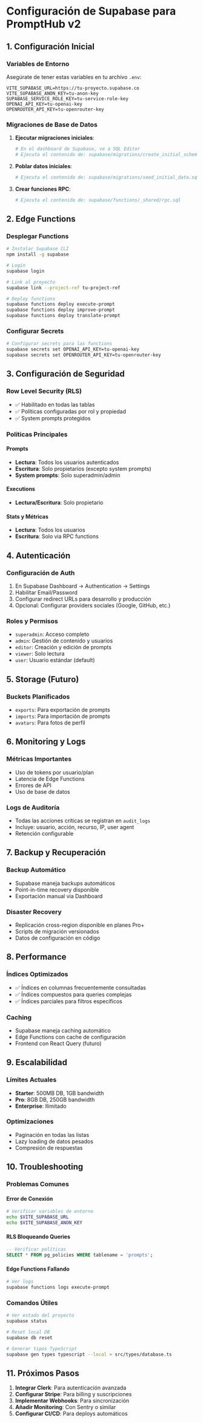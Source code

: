 # Configuración de Supabase para PromptHub v2

## 1. Configuración Inicial

### Variables de Entorno
Asegúrate de tener estas variables en tu archivo `.env`:

```env
VITE_SUPABASE_URL=https://tu-proyecto.supabase.co
VITE_SUPABASE_ANON_KEY=tu-anon-key
SUPABASE_SERVICE_ROLE_KEY=tu-service-role-key
OPENAI_API_KEY=tu-openai-key
OPENROUTER_API_KEY=tu-openrouter-key
```

### Migraciones de Base de Datos

1. **Ejecutar migraciones iniciales**:
   ```bash
   # En el dashboard de Supabase, ve a SQL Editor
   # Ejecuta el contenido de: supabase/migrations/create_initial_schema.sql
   ```

2. **Poblar datos iniciales**:
   ```bash
   # Ejecuta el contenido de: supabase/migrations/seed_initial_data.sql
   ```

3. **Crear funciones RPC**:
   ```bash
   # Ejecuta el contenido de: supabase/functions/_shared/rpc.sql
   ```

## 2. Edge Functions

### Desplegar Functions
```bash
# Instalar Supabase CLI
npm install -g supabase

# Login
supabase login

# Link al proyecto
supabase link --project-ref tu-project-ref

# Deploy functions
supabase functions deploy execute-prompt
supabase functions deploy improve-prompt
supabase functions deploy translate-prompt
```

### Configurar Secrets
```bash
# Configurar secrets para las functions
supabase secrets set OPENAI_API_KEY=tu-openai-key
supabase secrets set OPENROUTER_API_KEY=tu-openrouter-key
```

## 3. Configuración de Seguridad

### Row Level Security (RLS)
- ✅ Habilitado en todas las tablas
- ✅ Políticas configuradas por rol y propiedad
- ✅ System prompts protegidos

### Políticas Principales

#### Prompts
- **Lectura**: Todos los usuarios autenticados
- **Escritura**: Solo propietarios (excepto system prompts)
- **System prompts**: Solo superadmin/admin

#### Executions
- **Lectura/Escritura**: Solo propietario

#### Stats y Métricas
- **Lectura**: Todos los usuarios
- **Escritura**: Solo via RPC functions

## 4. Autenticación

### Configuración de Auth
1. En Supabase Dashboard → Authentication → Settings
2. Habilitar Email/Password
3. Configurar redirect URLs para desarrollo y producción
4. Opcional: Configurar providers sociales (Google, GitHub, etc.)

### Roles y Permisos
- `superadmin`: Acceso completo
- `admin`: Gestión de contenido y usuarios
- `editor`: Creación y edición de prompts
- `viewer`: Solo lectura
- `user`: Usuario estándar (default)

## 5. Storage (Futuro)

### Buckets Planificados
- `exports`: Para exportación de prompts
- `imports`: Para importación de prompts
- `avatars`: Para fotos de perfil

## 6. Monitoring y Logs

### Métricas Importantes
- Uso de tokens por usuario/plan
- Latencia de Edge Functions
- Errores de API
- Uso de base de datos

### Logs de Auditoría
- Todas las acciones críticas se registran en `audit_logs`
- Incluye: usuario, acción, recurso, IP, user agent
- Retención configurable

## 7. Backup y Recuperación

### Backup Automático
- Supabase maneja backups automáticos
- Point-in-time recovery disponible
- Exportación manual via Dashboard

### Disaster Recovery
- Replicación cross-region disponible en planes Pro+
- Scripts de migración versionados
- Datos de configuración en código

## 8. Performance

### Índices Optimizados
- ✅ Índices en columnas frecuentemente consultadas
- ✅ Índices compuestos para queries complejas
- ✅ Índices parciales para filtros específicos

### Caching
- Supabase maneja caching automático
- Edge Functions con cache de configuración
- Frontend con React Query (futuro)

## 9. Escalabilidad

### Límites Actuales
- **Starter**: 500MB DB, 1GB bandwidth
- **Pro**: 8GB DB, 250GB bandwidth
- **Enterprise**: Ilimitado

### Optimizaciones
- Paginación en todas las listas
- Lazy loading de datos pesados
- Compresión de respuestas

## 10. Troubleshooting

### Problemas Comunes

#### Error de Conexión
```bash
# Verificar variables de entorno
echo $VITE_SUPABASE_URL
echo $VITE_SUPABASE_ANON_KEY
```

#### RLS Bloqueando Queries
```sql
-- Verificar políticas
SELECT * FROM pg_policies WHERE tablename = 'prompts';
```

#### Edge Functions Fallando
```bash
# Ver logs
supabase functions logs execute-prompt
```

### Comandos Útiles

```bash
# Ver estado del proyecto
supabase status

# Reset local DB
supabase db reset

# Generar tipos TypeScript
supabase gen types typescript --local > src/types/database.ts
```

## 11. Próximos Pasos

1. **Integrar Clerk**: Para autenticación avanzada
2. **Configurar Stripe**: Para billing y suscripciones
3. **Implementar Webhooks**: Para sincronización
4. **Añadir Monitoring**: Con Sentry o similar
5. **Configurar CI/CD**: Para deploys automáticos